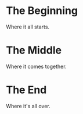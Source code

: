 # The Beginning 

Where it all starts.

# The Middle 

Where it comes together.

# The End 

Where it's all over.
